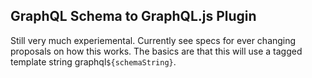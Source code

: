 ## GraphQL Schema to GraphQL.js Plugin

Still very much experiemental. Currently see specs for ever changing proposals on how this works.  The basics are that this will use a tagged template string graphql`${schemaString}`.
